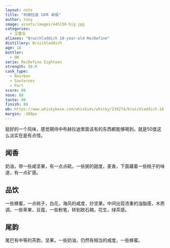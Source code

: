 ```yaml
---
layout: note
title: "布赫拉迪 18年 新版"
author: tony
image: assets/images/445158-big.jpg
categories:
  - 艾雷岛
aliases: "Bruichladdich 18-year-old Re/Define"
distillery: Bruichladdich
age: 18
bottler:
  - OB
serie: Re/Define Eighteen
strength: 50.0
cask_type:
  - Bourbon
  - Sauternes
  - Port
score: 88
nose: 88
taste: 88
finish: 88
wb: https://www.whiskybase.com/whiskies/whisky/239274/bruichladdich-18-year-old
margin: -380px
---
```

挺好的一个风味，感觉期待中布赫拉迪里面该有的东西都能够喝到。就是50度这么淡实在是有点怪。
## 闻香
奶油，带一些咸坚果，有一点点硫，一些粥的甜度，麦香，下面藏着一些桃子的味道，有一点矿感。

## 品饮
一些蜂蜜，一点桃子，白花，海风的咸度，炒坚果。中间出现浓重的油脂感，木质调，一些草果，豆蔻，一些粉笔，转到欧石楠，花生，绿茶感。

## 尾韵
尾巴有中等的茶韵，坚果，一些奶油，仍然有相当的咸度，一些蜂蜜。

